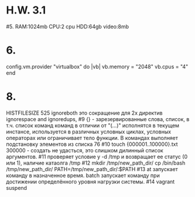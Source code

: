 # H.W. 3.1
#5.
RAM:1024mb
CPU:2 cpu
HDD:64gb
video:8mb
# 6.
 config.vm.provider "virtualbox" do |vb|
   vb.memory = "2048"
   vb.cpus = "4"
  end
# 8.
HISTFILESIZE 525
ignoreboth это сокращение для 2х директив ignorespace and ignoredups, 
#9
{} - зарезервированные слова, список, в т.ч. список команд команд в отличии от "(...)" исполнятся в текущем инстансе, 
используется в различных условных циклах, условных операторах или ограничивает тело функции.
В командах выполняет подстановку элементов из списка
76
#10
touch {000001..100000}.txt
300000 - создать не удасться, это слишком дилинный список аргументов.
#11
проверяет условие у -d /tmp и возвращает ее статус (0 или 1), наличие катаолга /tmp
#12
mkdir /tmp/new_path_dir/
cp /bin/bash /tmp/new_path_dir/
PATH=/tmp/new_path_dir/:$PATH
#13
at запускает команду в назначенное время.
batch запускает команду при достижении определённого уровня нагрузки системы.
#14
vagrant suspend
